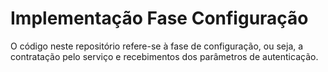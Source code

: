 # Implementação Fase Configuração

O código neste repositório refere-se à fase de configuração, ou seja, a contratação pelo serviço e recebimentos dos parâmetros de autenticação. 

